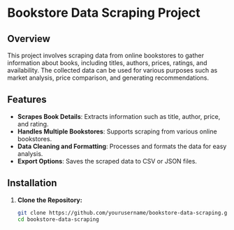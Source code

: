 # Bookstore Data Scraping Project

## Overview

This project involves scraping data from online bookstores to gather information about books, including titles, authors, prices, ratings, and availability. The collected data can be used for various purposes such as market analysis, price comparison, and generating recommendations.

## Features

- **Scrapes Book Details**: Extracts information such as title, author, price, and rating.
- **Handles Multiple Bookstores**: Supports scraping from various online bookstores.
- **Data Cleaning and Formatting**: Processes and formats the data for easy analysis.
- **Export Options**: Saves the scraped data to CSV or JSON files.

## Installation

1. **Clone the Repository:**

   ```bash
   git clone https://github.com/yourusername/bookstore-data-scraping.git
   cd bookstore-data-scraping
